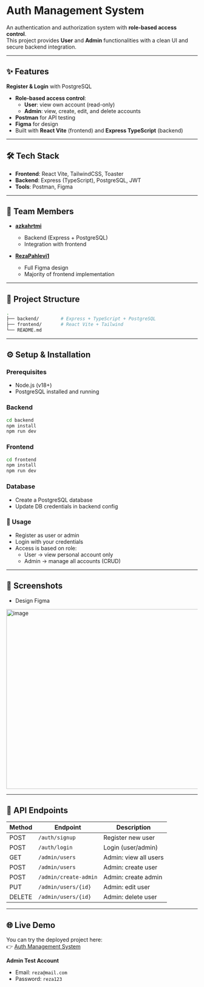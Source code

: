 # Auth Management System

An authentication and authorization system with **role-based access control**.  
This project provides **User** and **Admin** functionalities with a clean UI and secure backend integration.  

---
## ✨ Features
**Register & Login** with PostgreSQL
- **Role-based access control**:
  - **User**: view own account (read-only)
  - **Admin**: view, create, edit, and delete accounts
- **Postman** for API testing
- **Figma** for design
- Built with **React Vite** (frontend) and **Express TypeScript** (backend)

---
## 🛠 Tech Stack
- **Frontend**: React Vite, TailwindCSS, Toaster  
- **Backend**: Express (TypeScript), PostgreSQL, JWT  
- **Tools**: Postman, Figma

---
## 👥 Team Members
- [**azkahrtmi**](https://github.com/azkahrtmi)  
  - Backend (Express + PostgreSQL)  
  - Integration with frontend  

- [**RezaPahlevi1**](https://github.com/RezaPahlevi1)  
  - Full Figma design  
  - Majority of frontend implementation

---
## 📂 Project Structure
```bash
.
├── backend/        # Express + TypeScript + PostgreSQL
├── frontend/       # React Vite + Tailwind
└── README.md
```
---
## ⚙️ Setup & Installation

### Prerequisites
- Node.js (v18+)
- PostgreSQL installed and running

### Backend
```bash
cd backend
npm install
npm run dev
```

### Frontend
```bash
cd frontend
npm install
npm run dev
```

### Database
- Create a PostgreSQL database
- Update DB credentials in backend config

### 🔑 Usage
- Register as user or admin
- Login with your credentials
- Access is based on role:
  - User → view personal account only
  - Admin → manage all accounts (CRUD)

---
## 📸 Screenshots
- Design Figma
<img width="810" height="473" alt="image" src="https://github.com/user-attachments/assets/7c042de2-92e9-487d-9c30-95bb0931007a" />

---
## 📡 API Endpoints
| Method | Endpoint              | Description           |
| ------ | --------------------- | --------------------- |
| POST   | `/auth/signup`        | Register new user     |
| POST   | `/auth/login`         | Login (user/admin)    |
| GET    | `/admin/users`        | Admin: view all users |
| POST   | `/admin/users`        | Admin: create user    |
| POST   | `/admin/create-admin` | Admin: create admin   |
| PUT    | `/admin/users/{id}`   | Admin: edit user      |
| DELETE | `/admin/users/{id}`   | Admin: delete user    |

---
## 🌐 Live Demo

You can try the deployed project here:  
👉 [Auth Management System](https://auth-management-system.vercel.app/admin)

**Admin Test Account**

- Email: `reza@mail.com`
- Password: `reza123`
